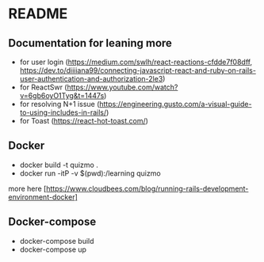 # README

## Documentation for leaning more

- for user login (<https://medium.com/swlh/react-reactions-cfdde7f08dff>, <https://dev.to/diiiiana99/connecting-javascript-react-and-ruby-on-rails-user-authentication-and-authorization-2le3>)
- for ReactSwr (<https://www.youtube.com/watch?v=6gb6oyO1Tyg&t=1447s>)
- for resolving N+1 issue (<https://engineering.gusto.com/a-visual-guide-to-using-includes-in-rails/>)
- for Toast (<https://react-hot-toast.com/>)

## Docker

- docker build -t quizmo .
- docker run -itP -v $(pwd):/learning quizmo

more here [https://www.cloudbees.com/blog/running-rails-development-environment-docker]

## Docker-compose

- docker-compose build
- docker-compose up

